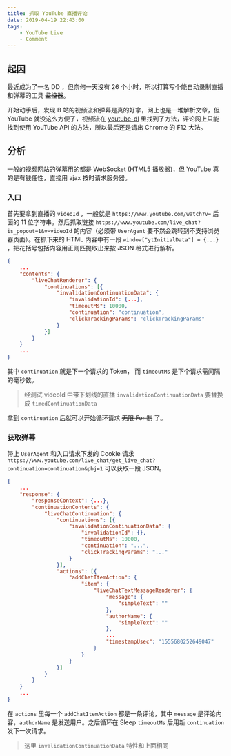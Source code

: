 ```yaml
---
title: 抓取 YouTube 直播评论
date: 2019-04-19 22:43:00
tags: 
    - YouTube Live
    - Comment
---
```


## 起因

最近成为了一名 DD ，但奈何一天没有 26 个小时，所以打算写个能自动录制直播和弹幕的工具 ~~监控器~~。

开始动手后，发现 B 站的视频流和弹幕是真的好拿，网上也是一堆解析文章，但 YouTube 就没这么方便了，视频流在 [youtube-dl](https://github.com/ytdl-org/youtube-dl) 里找到了方法，评论网上只能找到使用 YouTube API 的方法，所以最后还是请出 Chrome 的 F12 大法。

## 分析

一般的视频网站的弹幕用的都是 WebSocket (HTML5 播放器)，但 YouTube 真的是有钱任性，直接用 ajax 按时请求服务器。

### 入口

首先要拿到直播的 `videoId` ，一般就是 `https://www.youtube.com/watch?v=` 后面的 11 位字符串。然后抓取链接 `https://www.youtube.com/live_chat?is_popout=1&v=videoId` 的内容（必须带 `UserAgent` 要不然会跳转到不支持浏览器页面）。在抓下来的 HTML 内容中有一段 `window["ytInitialData"] = {...}` ，把花括号包括内容用正则匹提取出来按 JSON 格式进行解析。

```JSON
{
    ...
    "contents": {
        "liveChatRenderer": {
            "continuations": [{
                "invalidationContinuationData": {
                    "invalidationId": {...},
                    "timeoutMs": 10000,
                    "continuation": "continuation",
                    "clickTrackingParams": "clickTrackingParams"
                }
            }]
        }
    }
    ...
}
```

其中 `continuation` 就是下一个请求的 Token， 而 `timeoutMs` 是下个请求需间隔的毫秒数。

> 经测试 videoId 中带下划线的直播 `invalidationContinuationData` 要替换成 `timedContinuationData` 

拿到 `continuation` 后就可以开始循环请求 ~~无限 For 制~~ 了。

### 获取弹幕

带上 `UserAgent` 和入口请求下发的 Cookie 请求 `https://www.youtube.com/live_chat/get_live_chat?continuation=continuation&pbj=1` 可以获取一段 JSON。

```JSON
{
    ...
    "response": {
        "responseContext": {...},
        "continuationContents": {
            "liveChatContinuation": {
                "continuations": [{
                    "invalidationContinuationData": {
                        "invalidationId": {},
                        "timeoutMs": 10000,
                        "continuation": "...",
                        "clickTrackingParams": "..."
                    }
                }],
                "actions": [{
                    "addChatItemAction": {
                        "item": {
                            "liveChatTextMessageRenderer": {
                                "message": {
                                    "simpleText": ""
                                },
                                "authorName": {
                                    "simpleText": ""
                                },
                                ...
                                "timestampUsec": "1555680252649047"
                            }
                        }
                    }
                }]
            }
        }
    }
    ...
}
```

在 `actions` 里每一个 `addChatItemAction` 都是一条评论，其中 `message` 是评论内容，`authorName` 是发送用户。之后循环在 Sleep `timeoutMs` 后用新 `continuation` 发下一次请求。

> 这里 `invalidationContinuationData` 特性和上面相同

